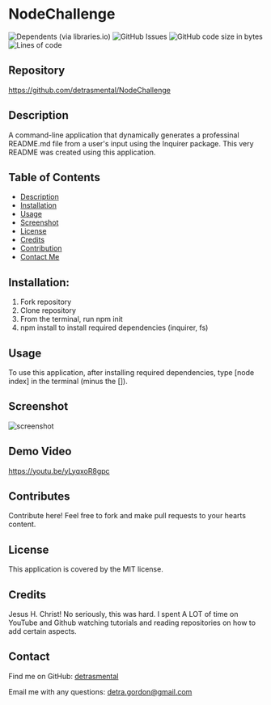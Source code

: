 
  
# NodeChallenge
![Dependents (via libraries.io)](https://img.shields.io/librariesio/dependents/npm/inquirer)
![GitHub Issues](https://img.shields.io/github/issues-raw/detrasmental/NodeChallenge)
![GitHub code size in bytes](https://img.shields.io/github/languages/code-size/detrasmental/NodeChallenge)
![Lines of code](https://img.shields.io/tokei/lines/github/detrasmental/NodeChallenge)


## Repository
https://github.com/detrasmental/NodeChallenge

## Description
A command-line application that dynamically generates a professinal README.md file from a user's input using the Inquirer package. This very README was created using this application.

## Table of Contents
- [Description](#Description)
- [Installation](#Installation)
- [Usage](#Usage)
- [Screenshot](#Screenshot)
- [License](#License)
- [Credits](#Credits)
- [Contribution](#Contributes)
- [Contact Me](#Contact)

## Installation:
1. Fork repository
2. Clone repository 
3. From the terminal, run npm init
4. npm install to install required dependencies (inquirer, fs)

## Usage
To use this application, after installing required dependencies, type [node index] in the terminal (minus the []).

## Screenshot
![screenshot](https://user-images.githubusercontent.com/85942489/137644877-6d2a77e5-7ac6-4706-9030-c3b234f173a9.JPG)

## Demo Video
https://youtu.be/yLyqxoR8gpc

## Contributes
Contribute here! Feel free to fork and make pull requests to your hearts content.

## License

This application is covered by the MIT license. 

## Credits
Jesus H. Christ! No seriously, this was hard. I spent A LOT of time on YouTube and Github watching tutorials and reading repositories on how to add certain aspects. 

## Contact
Find me on GitHub: [detrasmental](https://github.com/detrasmental)

Email me with any questions: detra.gordon@gmail.com
